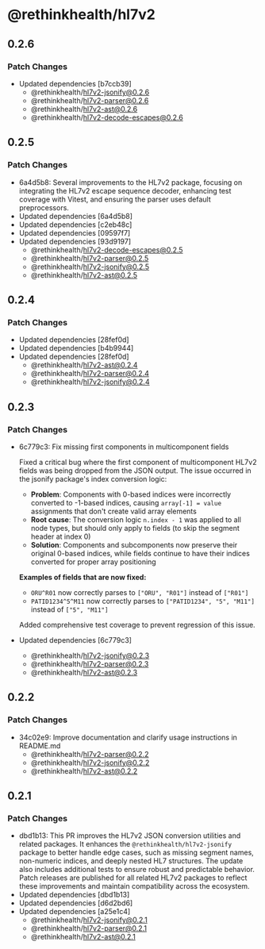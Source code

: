 # @rethinkhealth/hl7v2

## 0.2.6

### Patch Changes

- Updated dependencies [b7ccb39]
  - @rethinkhealth/hl7v2-jsonify@0.2.6
  - @rethinkhealth/hl7v2-parser@0.2.6
  - @rethinkhealth/hl7v2-ast@0.2.6
  - @rethinkhealth/hl7v2-decode-escapes@0.2.6

## 0.2.5

### Patch Changes

- 6a4d5b8: Several improvements to the HL7v2 package, focusing on integrating the HL7v2 escape sequence decoder, enhancing test coverage with Vitest, and ensuring the parser uses default preprocessors.
- Updated dependencies [6a4d5b8]
- Updated dependencies [c2eb48c]
- Updated dependencies [09597f7]
- Updated dependencies [93d9197]
  - @rethinkhealth/hl7v2-decode-escapes@0.2.5
  - @rethinkhealth/hl7v2-parser@0.2.5
  - @rethinkhealth/hl7v2-jsonify@0.2.5
  - @rethinkhealth/hl7v2-ast@0.2.5

## 0.2.4

### Patch Changes

- Updated dependencies [28fef0d]
- Updated dependencies [b4b9944]
- Updated dependencies [28fef0d]
  - @rethinkhealth/hl7v2-ast@0.2.4
  - @rethinkhealth/hl7v2-parser@0.2.4
  - @rethinkhealth/hl7v2-jsonify@0.2.4

## 0.2.3

### Patch Changes

- 6c779c3: Fix missing first components in multicomponent fields

  Fixed a critical bug where the first component of multicomponent HL7v2 fields was being dropped from the JSON output. The issue occurred in the jsonify package's index conversion logic:

  - **Problem**: Components with 0-based indices were incorrectly converted to -1-based indices, causing `array[-1] = value` assignments that don't create valid array elements
  - **Root cause**: The conversion logic `n.index - 1` was applied to all node types, but should only apply to fields (to skip the segment header at index 0)
  - **Solution**: Components and subcomponents now preserve their original 0-based indices, while fields continue to have their indices converted for proper array positioning

  **Examples of fields that are now fixed:**

  - `ORU^R01` now correctly parses to `["ORU", "R01"]` instead of `["R01"]`
  - `PATID1234^5^M11` now correctly parses to `["PATID1234", "5", "M11"]` instead of `["5", "M11"]`

  Added comprehensive test coverage to prevent regression of this issue.

- Updated dependencies [6c779c3]
  - @rethinkhealth/hl7v2-jsonify@0.2.3
  - @rethinkhealth/hl7v2-parser@0.2.3
  - @rethinkhealth/hl7v2-ast@0.2.3

## 0.2.2

### Patch Changes

- 34c02e9: Improve documentation and clarify usage instructions in README.md
  - @rethinkhealth/hl7v2-parser@0.2.2
  - @rethinkhealth/hl7v2-jsonify@0.2.2
  - @rethinkhealth/hl7v2-ast@0.2.2

## 0.2.1

### Patch Changes

- dbd1b13: This PR improves the HL7v2 JSON conversion utilities and related packages. It enhances the `@rethinkhealth/hl7v2-jsonify` package to better handle edge cases, such as missing segment names, non-numeric indices, and deeply nested HL7 structures. The update also includes additional tests to ensure robust and predictable behavior. Patch releases are published for all related HL7v2 packages to reflect these improvements and maintain compatibility across the ecosystem.
- Updated dependencies [dbd1b13]
- Updated dependencies [d6d2bd6]
- Updated dependencies [a25e1c4]
  - @rethinkhealth/hl7v2-jsonify@0.2.1
  - @rethinkhealth/hl7v2-parser@0.2.1
  - @rethinkhealth/hl7v2-ast@0.2.1
